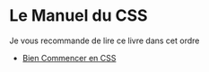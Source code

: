 # Le Manuel du CSS

Je vous recommande de lire ce livre dans cet ordre

* [Bien Commencer en CSS](https://github.com/nazimboudeffa/handbook-css/tree/main/get-started)
